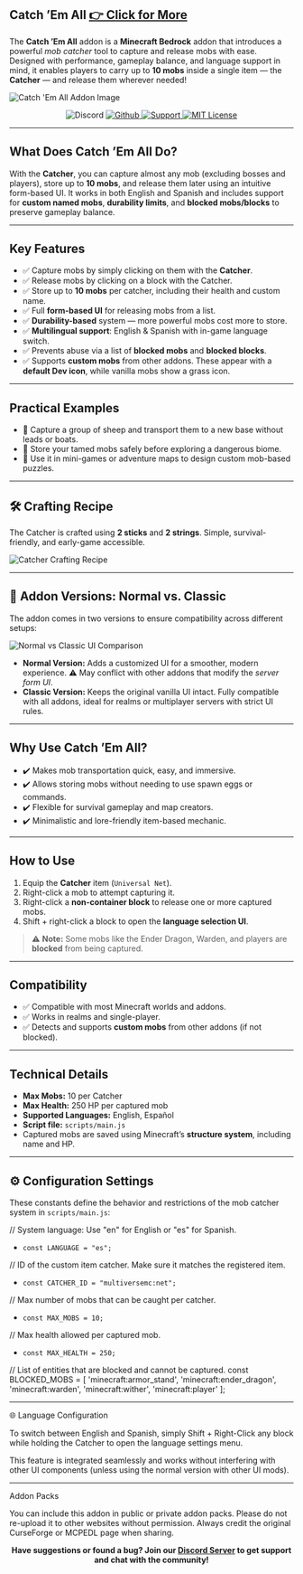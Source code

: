 ## **Catch ’Em All** [👉 Click for More](https://www.curseforge.com/members/cesardev/projects)

The **Catch ’Em All** addon is a **Minecraft Bedrock** addon that introduces a powerful *mob catcher* tool to capture and release mobs with ease. Designed with performance, gameplay balance, and language support in mind, it enables players to carry up to **10 mobs** inside a single item — the **Catcher** — and release them wherever needed!

![Catch 'Em All Addon Image](https://i.imgur.com/84SuG7T.png)

<p align="center">
  <img src="https://img.shields.io/discord/1261813234403377153?style=for-the-badge&logo=discord&logoColor=white&labelColor=3182CE&color=66b3ff" alt="Discord">
  <a href="https://github.com/ByCesarDev/catch-em-all">
    <img src="https://img.shields.io/static/v1?label=&message=Github&color=66b3ff&labelColor=3182CE&style=for-the-badge&logo=github&logoColor=white" alt="Github">
  </a>
  <a href="https://ko-fi.com/bycesarkun">
    <img src="https://img.shields.io/static/v1?label=&message=Support&color=66b3ff&labelColor=3182CE&style=for-the-badge&logo=kofi&logoColor=white" alt="Support">
  </a>
  <a href="https://github.com/ByCesarDev/catch-em-all?tab=MIT-1-ov-file">
    <img src="https://img.shields.io/static/v1?label=MIT&message=License&color=66b3ff&labelColor=3182CE&style=for-the-badge" alt="MIT License">
  </a>
</p>

---

## **What Does Catch ’Em All Do?**

With the **Catcher**, you can capture almost any mob (excluding bosses and players), store up to **10 mobs**, and release them later using an intuitive form-based UI. It works in both English and Spanish and includes support for **custom named mobs**, **durability limits**, and **blocked mobs/blocks** to preserve gameplay balance.

---

## **Key Features**

- ✅ Capture mobs by simply clicking on them with the **Catcher**.
- ✅ Release mobs by clicking on a block with the Catcher.
- ✅ Store up to **10 mobs** per catcher, including their health and custom name.
- ✅ Full **form-based UI** for releasing mobs from a list.
- ✅ **Durability-based** system — more powerful mobs cost more to store.
- ✅ **Multilingual support**: English & Spanish with in-game language switch.
- ✅ Prevents abuse via a list of **blocked mobs** and **blocked blocks**.
- ✅ Supports **custom mobs** from other addons. These appear with a **default Dev icon**, while vanilla mobs show a grass icon.

---

## **Practical Examples**

- 🔹 Capture a group of sheep and transport them to a new base without leads or boats.
- 🔹 Store your tamed mobs safely before exploring a dangerous biome.
- 🔹 Use it in mini-games or adventure maps to design custom mob-based puzzles.

---

## **🛠️ Crafting Recipe**

The Catcher is crafted using **2 sticks** and **2 strings**. Simple, survival-friendly, and early-game accessible.

![Catcher Crafting Recipe](https://i.imgur.com/1mIMLgW.png)

---

## **🧩 Addon Versions: Normal vs. Classic**

The addon comes in two versions to ensure compatibility across different setups:

![Normal vs Classic UI Comparison](https://i.imgur.com/TPr5AfT.jpeg)

- **Normal Version:** Adds a customized UI for a smoother, modern experience. ⚠️ May conflict with other addons that modify the *server form UI*.
- **Classic Version:** Keeps the original vanilla UI intact. Fully compatible with all addons, ideal for realms or multiplayer servers with strict UI rules.

---

## **Why Use Catch ’Em All?**

- ✔️ Makes mob transportation quick, easy, and immersive.
- ✔️ Allows storing mobs without needing to use spawn eggs or commands.
- ✔️ Flexible for survival gameplay and map creators.
- ✔️ Minimalistic and lore-friendly item-based mechanic.

---

## **How to Use**

1. Equip the **Catcher** item (`Universal Net`).
2. Right-click a mob to attempt capturing it.
3. Right-click a **non-container block** to release one or more captured mobs.
4. Shift + right-click a block to open the **language selection UI**.

> ⚠️ **Note:** Some mobs like the Ender Dragon, Warden, and players are **blocked** from being captured.

---

## **Compatibility**

- ✅ Compatible with most Minecraft worlds and addons.
- ✅ Works in realms and single-player.
- ✅ Detects and supports **custom mobs** from other addons (if not blocked).

---

## **Technical Details**

- **Max Mobs:** 10 per Catcher  
- **Max Health:** 250 HP per captured mob  
- **Supported Languages:** English, Español  
- **Script file:** `scripts/main.js`  
- Captured mobs are saved using Minecraft’s **structure system**, including name and HP.

---

## ⚙️ **Configuration Settings**

These constants define the behavior and restrictions of the mob catcher system in `scripts/main.js`:


// System language: Use "en" for English or "es" for Spanish.
- ```const LANGUAGE = "es";```

// ID of the custom item catcher. Make sure it matches the registered item.
- ```const CATCHER_ID = "multiversemc:net";```

// Max number of mobs that can be caught per catcher.
- ```const MAX_MOBS = 10;```

// Max health allowed per captured mob.
- ```const MAX_HEALTH = 250;```

// List of entities that are blocked and cannot be captured.
const BLOCKED_MOBS = [ 
  'minecraft:armor_stand',
  'minecraft:ender_dragon',
  'minecraft:warden',
  'minecraft:wither',
  'minecraft:player'
]; 


---

🌐 Language Configuration

To switch between English and Spanish, simply Shift + Right-Click any block while holding the Catcher to open the language settings menu.

This feature is integrated seamlessly and works without interfering with other UI components (unless using the normal version with other UI mods).




---

Addon Packs

You can include this addon in public or private addon packs. Please do not re-upload it to other websites without permission. Always credit the original CurseForge or MCPEDL page when sharing.

<p align="center">
  <strong>Have suggestions or found a bug? Join our <a href="https://discord.com/invite/z5wshN7Xgm" target="_blank">Discord Server</a> to get support and chat with the community!</strong>
</p>
